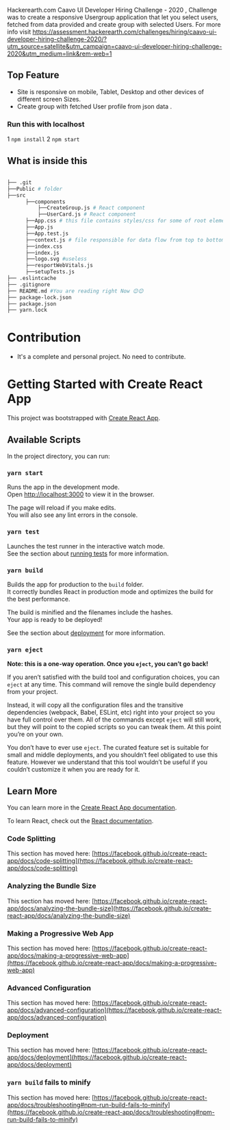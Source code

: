 Hackerearth.com Caavo UI Developer Hiring Challenge - 2020 , Challenge was to create a responsive Usergroup application that let you select users,  fetched from data provided and create group with selected Users. For more info visit https://assessment.hackerearth.com/challenges/hiring/caavo-ui-developer-hiring-challenge-2020/?utm_source=satellite&utm_campaign=caavo-ui-developer-hiring-challenge-2020&utm_medium=link&rem-web=1


## Top Feature
* Site is  responsive on mobile, Tablet, Desktop and other devices of different screen Sizes.
* Create group with fetched User profile from json data .




### Run this with localhost
1  `npm install`
2  `npm start`

## What is inside this
```bash

├── .git
├──Public # folder
├──src
      ├──components
          ├──CreateGroup.js # React component
          ├──UserCard.js # React component
      ├──App.css # this file contains styles/css for some of root elements
      ├──App.js
      ├──App.test.js
      ├──context.js # file responsible for data flow from top to bottom throughout different components, also contains logics, function for data manipulation
      ├──index.css
      ├──index.js
      ├──logo.svg #useless
      ├──resportWebVitals.js
      ├──setupTests.js
├── .eslintcache
├── .gitignore
├── README.md #You are reading right Now 😊😊
├── package-lock.json
├── package.json
├── yarn.lock

```
# Contribution
* It's a complete and personal project. No need to contribute.



#

































# Getting Started with Create React App

This project was bootstrapped with [Create React App](https://github.com/facebook/create-react-app).

## Available Scripts

In the project directory, you can run:

### `yarn start`

Runs the app in the development mode.\
Open [http://localhost:3000](http://localhost:3000) to view it in the browser.

The page will reload if you make edits.\
You will also see any lint errors in the console.

### `yarn test`

Launches the test runner in the interactive watch mode.\
See the section about [running tests](https://facebook.github.io/create-react-app/docs/running-tests) for more information.

### `yarn build`

Builds the app for production to the `build` folder.\
It correctly bundles React in production mode and optimizes the build for the best performance.

The build is minified and the filenames include the hashes.\
Your app is ready to be deployed!

See the section about [deployment](https://facebook.github.io/create-react-app/docs/deployment) for more information.

### `yarn eject`

**Note: this is a one-way operation. Once you `eject`, you can’t go back!**

If you aren’t satisfied with the build tool and configuration choices, you can `eject` at any time. This command will remove the single build dependency from your project.

Instead, it will copy all the configuration files and the transitive dependencies (webpack, Babel, ESLint, etc) right into your project so you have full control over them. All of the commands except `eject` will still work, but they will point to the copied scripts so you can tweak them. At this point you’re on your own.

You don’t have to ever use `eject`. The curated feature set is suitable for small and middle deployments, and you shouldn’t feel obligated to use this feature. However we understand that this tool wouldn’t be useful if you couldn’t customize it when you are ready for it.

## Learn More

You can learn more in the [Create React App documentation](https://facebook.github.io/create-react-app/docs/getting-started).

To learn React, check out the [React documentation](https://reactjs.org/).

### Code Splitting

This section has moved here: [https://facebook.github.io/create-react-app/docs/code-splitting](https://facebook.github.io/create-react-app/docs/code-splitting)

### Analyzing the Bundle Size

This section has moved here: [https://facebook.github.io/create-react-app/docs/analyzing-the-bundle-size](https://facebook.github.io/create-react-app/docs/analyzing-the-bundle-size)

### Making a Progressive Web App

This section has moved here: [https://facebook.github.io/create-react-app/docs/making-a-progressive-web-app](https://facebook.github.io/create-react-app/docs/making-a-progressive-web-app)

### Advanced Configuration

This section has moved here: [https://facebook.github.io/create-react-app/docs/advanced-configuration](https://facebook.github.io/create-react-app/docs/advanced-configuration)

### Deployment

This section has moved here: [https://facebook.github.io/create-react-app/docs/deployment](https://facebook.github.io/create-react-app/docs/deployment)

### `yarn build` fails to minify

This section has moved here: [https://facebook.github.io/create-react-app/docs/troubleshooting#npm-run-build-fails-to-minify](https://facebook.github.io/create-react-app/docs/troubleshooting#npm-run-build-fails-to-minify)
